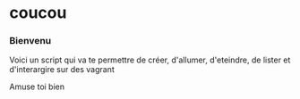 # coucou
### Bienvenu


<p>Voici un script qui va te permettre de créer, d'allumer, d'eteindre, de lister et d'interargire sur des vagrant</p>
<p>Amuse toi bien</p>
